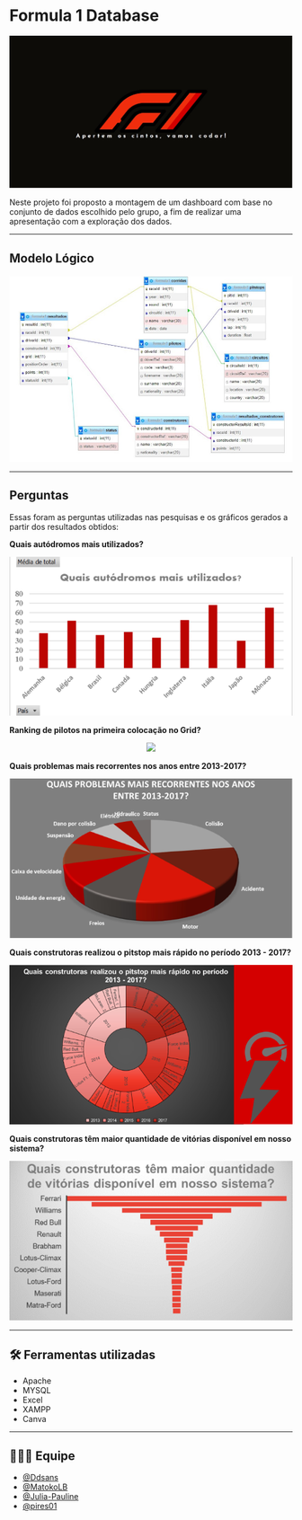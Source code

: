 # Formula 1 Database

![imagem da capa de apresentação](./apresentacao.jpg)

Neste projeto foi proposto a montagem de um dashboard com base no conjunto de dados escolhido pelo grupo, a fim de realizar uma apresentação com a exploração dos dados.

---

## Modelo Lógico
![imagem modelo lógico](./md_logico.jpg)

---

## Perguntas
Essas foram as perguntas utilizadas nas pesquisas e os gráficos gerados a partir dos resultados obtidos:

**Quais autódromos mais utilizados?**

<p align="center">
  <img src="./Circuitos/grafico-circuito.png">
</p>

**Ranking de pilotos na primeira colocação no Grid?** 

<p align="center">
  <img src="./grid 1/grid primeira colocaçao.png">
</p>

**Quais problemas mais recorrentes nos anos entre 2013-2017?**

<p align="center">
  <img src="./Problemas recorrentes 2013-2017/Problemas recorrentes 2013-2017.png">
</p>
            
**Quais construtoras realizou o pitstop mais rápido no período 2013 - 2017?**           
            
<p align="center">
  <img src="./pitstops/Problemas recorrentes 2013-2017 (1).png">
</p>

**Quais construtoras têm maior quantidade de vitórias disponível em nosso sistema?**
<p align="center">
  <img src="./contrutores/Nº vitórias.png">
</p>

---

## :hammer_and_wrench: Ferramentas utilizadas
* Apache
* MYSQL
* Excel
* XAMPP
* Canva

---
         
## :people_holding_hands: Equipe
- <a href="https://github.com/Ddsans">@Ddsans</a>
- <a href="https://github.com/MatokoLB">@MatokoLB</a>
- <a href="https://github.com/Julia-Pauline">@Julia-Pauline</a>
- <a href="https://github.com/pires01">@pires01</a>
